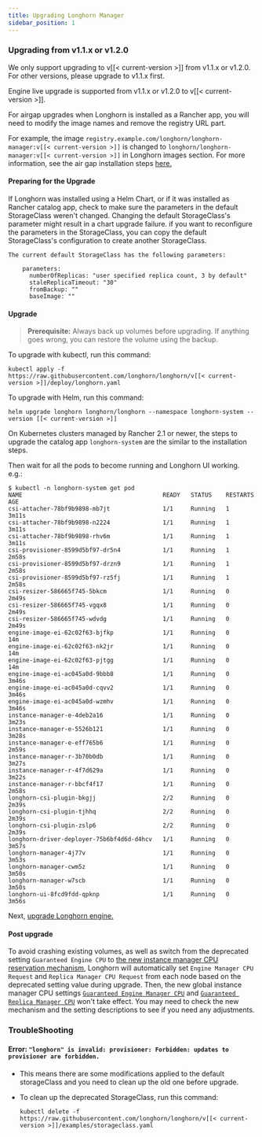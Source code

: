 ```yaml
---
title: Upgrading Longhorn Manager
sidebar_position: 1
---
```


<head>
  <link rel="canonical" href="https://main--longhornio-docusaurus.netlify.app/deploy/upgrade/longhorn-manager"/>
</head>

### Upgrading from v1.1.x or v1.2.0

We only support upgrading to v[[< current-version >]] from v1.1.x or v1.2.0. For other versions, please upgrade to v1.1.x first.

Engine live upgrade is supported from v1.1.x or v1.2.0 to v[[< current-version >]].

For airgap upgrades when Longhorn is installed as a Rancher app, you will need to modify the image names and remove the registry URL part.

For example, the image `registry.example.com/longhorn/longhorn-manager:v[[< current-version >]]` is changed to `longhorn/longhorn-manager:v[[< current-version >]]` in Longhorn images section. For more information, see the air gap installation steps [here.](../../advanced-resources/deploy/airgap#using-a-rancher-app)

#### Preparing for the Upgrade

If Longhorn was installed using a Helm Chart, or if it was installed as Rancher catalog app, check to make sure the parameters in the default StorageClass weren't changed. Changing the default StorageClass's parameter might result in a chart upgrade failure. if you want to reconfigure the parameters in the StorageClass, you can copy the default StorageClass's configuration to create another StorageClass.

    The current default StorageClass has the following parameters:

        parameters:
          numberOfReplicas: "user specified replica count, 3 by default"
          staleReplicaTimeout: "30"
          fromBackup: ""
          baseImage: ""

#### Upgrade

> **Prerequisite:** Always back up volumes before upgrading. If anything goes wrong, you can restore the volume using the backup.

To upgrade with kubectl, run this command:

```
kubectl apply -f https://raw.githubusercontent.com/longhorn/longhorn/v[[< current-version >]]/deploy/longhorn.yaml
```

To upgrade with Helm, run this command:

```
helm upgrade longhorn longhorn/longhorn --namespace longhorn-system --version [[< current-version >]]
```

On Kubernetes clusters managed by Rancher 2.1 or newer, the steps to upgrade the catalog app `longhorn-system` are the similar to the installation steps.

Then wait for all the pods to become running and Longhorn UI working. e.g.:

```
$ kubectl -n longhorn-system get pod
NAME                                        READY   STATUS    RESTARTS   AGE
csi-attacher-78bf9b9898-mb7jt               1/1     Running   1          3m11s
csi-attacher-78bf9b9898-n2224               1/1     Running   1          3m11s
csi-attacher-78bf9b9898-rhv6m               1/1     Running   1          3m11s
csi-provisioner-8599d5bf97-dr5n4            1/1     Running   1          2m58s
csi-provisioner-8599d5bf97-drzn9            1/1     Running   1          2m58s
csi-provisioner-8599d5bf97-rz5fj            1/1     Running   1          2m58s
csi-resizer-586665f745-5bkcm                1/1     Running   0          2m49s
csi-resizer-586665f745-vgqx8                1/1     Running   0          2m49s
csi-resizer-586665f745-wdvdg                1/1     Running   0          2m49s
engine-image-ei-62c02f63-bjfkp              1/1     Running   0          14m
engine-image-ei-62c02f63-nk2jr              1/1     Running   0          14m
engine-image-ei-62c02f63-pjtgg              1/1     Running   0          14m
engine-image-ei-ac045a0d-9bbb8              1/1     Running   0          3m46s
engine-image-ei-ac045a0d-cqvv2              1/1     Running   0          3m46s
engine-image-ei-ac045a0d-wzmhv              1/1     Running   0          3m46s
instance-manager-e-4deb2a16                 1/1     Running   0          3m23s
instance-manager-e-5526b121                 1/1     Running   0          3m28s
instance-manager-e-eff765b6                 1/1     Running   0          2m59s
instance-manager-r-3b70b0db                 1/1     Running   0          3m27s
instance-manager-r-4f7d629a                 1/1     Running   0          3m22s
instance-manager-r-bbcf4f17                 1/1     Running   0          2m58s
longhorn-csi-plugin-bkgjj                   2/2     Running   0          2m39s
longhorn-csi-plugin-tjhhq                   2/2     Running   0          2m39s
longhorn-csi-plugin-zslp6                   2/2     Running   0          2m39s
longhorn-driver-deployer-75b6bf4d6d-d4hcv   1/1     Running   0          3m57s
longhorn-manager-4j77v                      1/1     Running   0          3m53s
longhorn-manager-cwm5z                      1/1     Running   0          3m50s
longhorn-manager-w7scb                      1/1     Running   0          3m50s
longhorn-ui-8fcd9fdd-qpknp                  1/1     Running   0          3m56s
```

Next, [upgrade Longhorn engine.](./upgrade-engine)

#### Post upgrade

To avoid crashing existing volumes, as well as switch from the deprecated setting `Guaranteed Engine CPU` to [the new instance manager CPU reservation mechanism](../../best-practices/#guaranteed-instance-manager-cpu), Longhorn will automatically set `Engine Manager CPU Request` and `Replica Manager CPU Request` from each node based on the deprecated setting value during upgrade. Then, the new global instance manager CPU settings [`Guaranteed Engine Manager CPU`](../../references/settings/#guaranteed-engine-manager-cpu) and [`Guaranteed Replica Manager CPU`](../../references/settings#guaranteed-replica-manager-cpu) won't take effect.
You may need to check the new mechanism and the setting descriptions to see if you need any adjustments.

### TroubleShooting
#### Error: `"longhorn" is invalid: provisioner: Forbidden: updates to provisioner are forbidden.`
- This means there are some modifications applied to the default storageClass and you need to clean up the old one before upgrade.

- To clean up the deprecated StorageClass, run this command:
    ```
    kubectl delete -f https://raw.githubusercontent.com/longhorn/longhorn/v[[< current-version >]]/examples/storageclass.yaml
    ```

